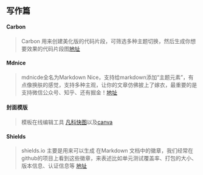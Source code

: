 ## 写作篇

#### Carbon

> Carbon 用来创建美化版的代码片段，可筛选多种主题切换，然后生成你想要效果的代码片段图[地址](https://carbon.now.sh/)

#### Mdnice

> mdnicde全名为Markdown Nice，支持给markdown添加“主题元素”，有点像换肤的感觉，支持多种主观，让你的文章仿佛披上了嫁衣，最重要的是支持微信公众号、知乎、还有掘金！[地址](https://mdnice.com/)

#### 封面模版

> 模板在线编辑工具 [凡科快图](https://kt.fkw.com/)以及[canva](https://www.canva.cn/)

#### Shields

> shields.io 主要是用来可以生成 在Markdown 文档中的徽章，我们经常在github的项目上看到这些徽章，来表述比如单元测试覆盖率、打包的大小、版本信息、认证信息等 [地址](https://shields.io/category/license)